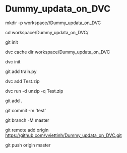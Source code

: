 # Dummy_updata_on_DVC
mkdir -p workspace//Dummy_updata_on_DVC

cd workspace/Dummy_updata_on_DVC/

git init

dvc cache dir workspace/Dummy_updata_on_DVC

dvc init

git add train.py

dvc add Test.zip

dvc run -d unzip -q Test.zip

git add .

git commit -m 'test'

git branch -M master

git remote add origin https://github.com/vviettinh/Dummy_updata_on_DVC.git

git push origin master
